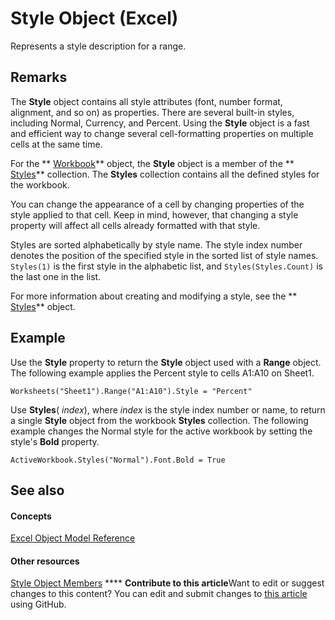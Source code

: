 
# Style Object (Excel)

Represents a style description for a range.


## Remarks

 The **Style** object contains all style attributes (font, number format, alignment, and so on) as properties. There are several built-in styles, including Normal, Currency, and Percent. Using the **Style** object is a fast and efficient way to change several cell-formatting properties on multiple cells at the same time.

For the  ** [Workbook](8c00aa60-c974-eed3-0812-3c9625eb0d4c.md)** object, the **Style** object is a member of the ** [Styles](146effdc-e007-814d-b110-f7bd944fc15f.md)** collection. The **Styles** collection contains all the defined styles for the workbook.

You can change the appearance of a cell by changing properties of the style applied to that cell. Keep in mind, however, that changing a style property will affect all cells already formatted with that style.

Styles are sorted alphabetically by style name. The style index number denotes the position of the specified style in the sorted list of style names.  `Styles(1)` is the first style in the alphabetic list, and `Styles(Styles.Count)` is the last one in the list.

For more information about creating and modifying a style, see the  ** [Styles](146effdc-e007-814d-b110-f7bd944fc15f.md)** object.


## Example

Use the  **Style** property to return the **Style** object used with a **Range** object. The following example applies the Percent style to cells A1:A10 on Sheet1.


```
Worksheets("Sheet1").Range("A1:A10").Style = "Percent"
```

Use  **Styles**( _index_), where  _index_ is the style index number or name, to return a single **Style** object from the workbook **Styles** collection. The following example changes the Normal style for the active workbook by setting the style's **Bold** property.




```
ActiveWorkbook.Styles("Normal").Font.Bold = True
```


## See also


#### Concepts


 [Excel Object Model Reference](11ea8598-8a20-92d5-f98b-0da04263bf2c.md)
#### Other resources


 [Style Object Members](78f477c9-4033-e7c5-fc3d-7ba025392d31.md)
****   **Contribute to this article**Want to edit or suggest changes to this content? You can edit and submit changes to  [this article](https://github.com/jhershey00/VBA_Excel_Test/OpenXMLCon/articles/3c1e9184-0075-5f46-9a1a-0b61d874d1f8.md) using GitHub.

